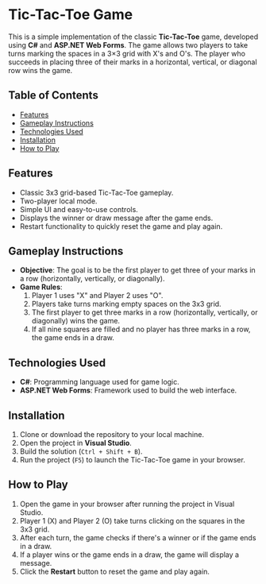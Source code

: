# Tic-Tac-Toe Game

This is a simple implementation of the classic **Tic-Tac-Toe** game, developed using **C#** and **ASP.NET Web Forms**. The game allows two players to take turns marking the spaces in a 3×3 grid with X's and O's. The player who succeeds in placing three of their marks in a horizontal, vertical, or diagonal row wins the game.

## Table of Contents

- [Features](#features)
- [Gameplay Instructions](#gameplay-instructions)
- [Technologies Used](#technologies-used)
- [Installation](#installation)
- [How to Play](#how-to-play)

## Features

- Classic 3x3 grid-based Tic-Tac-Toe gameplay.
- Two-player local mode.
- Simple UI and easy-to-use controls.
- Displays the winner or draw message after the game ends.
- Restart functionality to quickly reset the game and play again.

## Gameplay Instructions

- **Objective**: The goal is to be the first player to get three of your marks in a row (horizontally, vertically, or diagonally).
- **Game Rules**:
  1. Player 1 uses "X" and Player 2 uses "O".
  2. Players take turns marking empty spaces on the 3x3 grid.
  3. The first player to get three marks in a row (horizontally, vertically, or diagonally) wins the game.
  4. If all nine squares are filled and no player has three marks in a row, the game ends in a draw.

## Technologies Used

- **C#**: Programming language used for game logic.
- **ASP.NET Web Forms**: Framework used to build the web interface.
  
## Installation

1. Clone or download the repository to your local machine.
2. Open the project in **Visual Studio**.
3. Build the solution (`Ctrl + Shift + B`).
4. Run the project (`F5`) to launch the Tic-Tac-Toe game in your browser.

## How to Play

1. Open the game in your browser after running the project in Visual Studio.
2. Player 1 (X) and Player 2 (O) take turns clicking on the squares in the 3x3 grid.
3. After each turn, the game checks if there's a winner or if the game ends in a draw.
4. If a player wins or the game ends in a draw, the game will display a message.
5. Click the **Restart** button to reset the game and play again.
